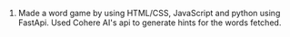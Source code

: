 1. Made a word game by using HTML/CSS, JavaScript and python using FastApi. Used Cohere AI's api to generate hints for the words fetched.
